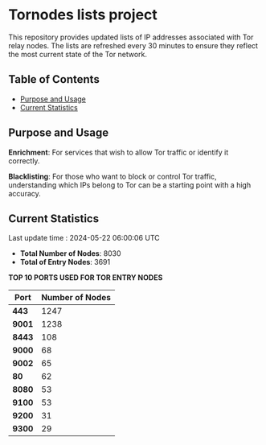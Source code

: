 # Tornodes lists project

This repository provides updated lists of IP addresses associated with Tor relay nodes. The lists are refreshed every 30 minutes to ensure they reflect the most current state of the Tor network.

## Table of Contents

- [Purpose and Usage](#purpose-and-usage)
- [Current Statistics](#current-statistics)


## Purpose and Usage

**Enrichment**: For services that wish to allow Tor traffic or identify it correctly.

**Blacklisting**: For those who want to block or control Tor traffic, understanding which IPs belong to Tor can be a starting point with a high accuracy.

## Current Statistics

Last update time : 2024-05-22 06:00:06 UTC

- **Total Number of Nodes**: 8030
- **Total of Entry Nodes**: 3691

**TOP 10 PORTS USED FOR TOR ENTRY NODES**

| **Port** | **Number of Nodes** |
|------|-----------------|
| **443**   | 1247  |
| **9001**   | 1238  |
| **8443**   | 108  |
| **9000**   | 68  |
| **9002**   | 65  |
| **80**   | 62  |
| **8080**   | 53  |
| **9100**   | 53  |
| **9200**   | 31  |
| **9300**   | 29  |

